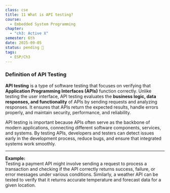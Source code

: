 ```yaml
---
class: cse
title: 11 What is API testing?
course:
  - Embedded System Programming
chapter:
  - "ch3: Active X"
semester: 6th
date: 2025-09-05
status: pending 🛑
tags:
  - ESP/Ch3
---
```


### Definition of API Testing

**API testing** is a type of software testing that focuses on verifying that **Application Programming Interfaces (APIs)** function correctly. Unlike testing the user interface, API testing evaluates the **business logic, data responses, and functionality** of APIs by sending requests and analyzing responses. It ensures that APIs return the expected results, handle errors properly, and maintain security, performance, and reliability.

API testing is important because APIs often serve as the backbone of modern applications, connecting different software components, services, and systems. By testing APIs, developers and testers can detect issues early in the development process, reduce bugs, and ensure that integrated systems work smoothly.

---

**Example:**  
Testing a payment API might involve sending a request to process a transaction and checking if the API correctly returns success, failure, or error messages under various conditions. Similarly, a weather API can be tested to verify that it returns accurate temperature and forecast data for a given location.